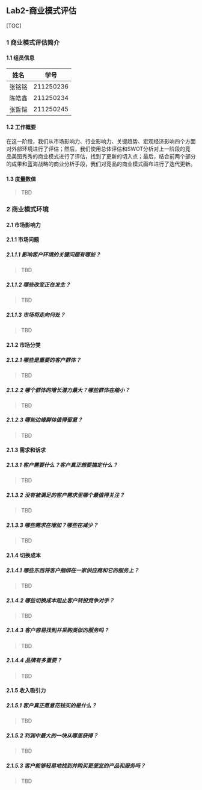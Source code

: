 ## Lab2-商业模式评估

[TOC]



### 1 商业模式评估简介

#### 1.1 组员信息

| 姓名   | 学号      |
| ------ | --------- |
| 张铭铭 | 211250236 |
| 陈皓鑫 | 211250234 |
| 张哲恺 | 211250245 |

#### 1.2 工作概要

在这一阶段，我们从市场影响力、行业影响力、关键趋势、宏观经济影响四个方面对外部环境进行了评估；然后，我们使用总体评估和SWOT分析对上一阶段的竞品美图秀秀的商业模式进行了评估，找到了更新的切入点；最后，结合前两个部分的成果和蓝海战略的商业分析手段，我们对竞品的商业模式画布进行了迭代更新。

#### 1.3 度量数值

> TBD

### 2 商业模式环境

#### 2.1 市场影响力

#### 2.1.1 市场问题

##### 2.1.1.1 影响客户环境的关键问题有哪些？

> TBD

##### 2.1.1.2 哪些改变正在发生？

> TBD

##### 2.1.1.3 市场将走向何处？

> TBD

#### 2.1.2 市场分类

##### 2.1.2.1 哪些是重要的客户群体？

> TBD

##### 2.1.2.2 哪个群体的增长潜力最大？哪些群体在缩小？

> TBD

##### 2.1.2.3 哪些边缘群体值得留意？

> TBD

#### 2.1.3 需求和诉求

##### 2.1.3.1 客户需要什么？客户真正想要搞定什么？

> TBD

##### 2.1.3.2 没有被满足的客户需求里哪个最值得关注？

> TBD

##### 2.1.3.3 哪些需求在增加？哪些在减少？

> TBD

#### 2.1.4 切换成本

##### 2.1.4.1 哪些东西将客户捆绑在一家供应商和它的服务上？

> TBD

##### 2.1.4.2 哪些切换成本阻止客户转投竞争对手？

> TBD

##### 2.1.4.3 客户容易找到并采购类似的服务吗？

> TBD

##### 2.1.4.4 品牌有多重要？

> TBD

#### 2.1.5 收入吸引力

##### 2.1.5.1 客户真正愿意花钱买的是什么？

> TBD

##### 2.1.5.2 利润中最大的一块从哪里获得？

> TBD

##### 2.1.5.3 客户能够轻易地找到并购买更便宜的产品和服务吗？

> TBD

